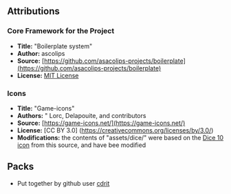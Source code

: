 ## Attributions

### Core Framework for the Project
- **Title:** "Boilerplate system"
- **Author:** ascolips
- **Source:** [https://github.com/asacolips-projects/boilerplate](https://github.com/asacolips-projects/boilerplate)
- **License:** [MIT License](https://opensource.org/license/mit)

### Icons 
- **Title:** "Game-icons"
- **Authors:** " Lorc, Delapouite, and contributors
- **Source:** [https://game-icons.net/](https://game-icons.net/)
- **License:** [CC BY 3.0] (https://creativecommons.org/licenses/by/3.0/)
- **Modifications:** the contents of "assets/dice/" were based on the [Dice 10 icon](https://game-icons.net/1x1/skoll/d10.html) from this source, and have bee modified

## Packs
- Put together by github user [cdrit](https://github.com/cdrit)
